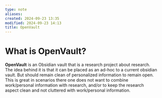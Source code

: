 ```yaml
---
type: note
aliases: 
created: 2024-09-23 13:35
modified: 2024-09-23 14:13
title: OpenVault
---
```


# What is OpenVault?

**OpenVault** is an Obsidian vault that is a research project about research. The idea behind it is that it can be placed as an ad-hoc to a current obsidian vault. But should remain clean of personalized information to remain open. This is great in scenarios there one does not want to combine work/personal information with research, and/or to keep the research aspect clean and not cluttered with work/personal information.

